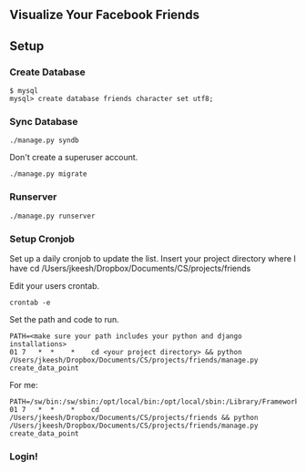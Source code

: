 ## Visualize Your Facebook Friends


## Setup

### Create Database

    $ mysql
    mysql> create database friends character set utf8;


### Sync Database

    ./manage.py syndb

Don't create a superuser account.

    ./manage.py migrate


### Runserver

    ./manage.py runserver


### Setup Cronjob

Set up a daily cronjob to update the list. Insert your project directory where I have 
cd /Users/jkeesh/Dropbox/Documents/CS/projects/friends

Edit your users crontab.

    crontab -e

Set the path and code to run.

    PATH=<make sure your path includes your python and django installations>
    01 7   *  *    *    cd <your project directory> && python /Users/jkeesh/Dropbox/Documents/CS/projects/friends/manage.py create_data_point


For me:

    PATH=/sw/bin:/sw/sbin:/opt/local/bin:/opt/local/sbin:/Library/Frameworks/Python.framework/Versions/Current/bin:/opt/local/bin:/usr/local/bin:/usr/bin:/bin:/usr/sbin:/sbin:/usr/local/bin:/usr/local/git/bin:/usr/texbin:/usr/X11/bin:/usr/local/sbin:/usr/local/mysql/bin:/Users/jkeesh/bin:/usr/X11R6/bin
    01 7   *  *    *    cd /Users/jkeesh/Dropbox/Documents/CS/projects/friends && python /Users/jkeesh/Dropbox/Documents/CS/projects/friends/manage.py create_data_point


### Login!
